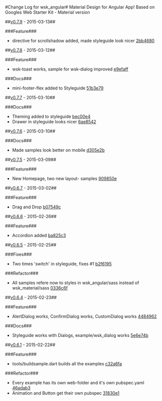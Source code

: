 #Change Log for wsk_angular#
Material Design for Angular App! Based on Googles Web Starter Kit - Material version

##[v0.7.9](http://github.com/mikemitterer/dart-wsk-angular/compare/v0.7.8...v0.7.9) - 2015-03-13##

###Feature###
* directive for scrollshadow added, made styleguide look nicer [2bb4680](http://github.com/mikemitterer/dart-wsk-angular/commit/2bb46804fdbec3beefe8d9d4d58341dff8e0b1c8)

##[v0.7.8](http://github.com/mikemitterer/dart-wsk-angular/compare/v0.7.7...v0.7.8) - 2015-03-12##

###Feature###
* wsk-toast works, sample for wsk-dialog improved [e9efaff](http://github.com/mikemitterer/dart-wsk-angular/commit/e9efaff63759ce17203be7c20427b2f9caa51a93)

###Docs###
* mini-footer-flex added to Styleguide [51b3e79](http://github.com/mikemitterer/dart-wsk-angular/commit/51b3e7927d89d1759cc110ac9f4a0a363e06d838)

##[v0.7.7](http://github.com/mikemitterer/dart-wsk-angular/compare/v0.7.6...v0.7.7) - 2015-03-10##

###Docs###
* Theming added to styleguide [bec00e4](http://github.com/mikemitterer/dart-wsk-angular/commit/bec00e4323d6302184396d83aa3256ac9d6f4b6b)
* Drawer in styleguide looks nicer [6ae8542](http://github.com/mikemitterer/dart-wsk-angular/commit/6ae8542a5e180e799fd01d79490340532b09c305)

##[v0.7.6](http://github.com/mikemitterer/dart-wsk-angular/compare/v0.7.5...v0.7.6) - 2015-03-10##

###Docs###
* Made samples look better on mobile [d305e2b](http://github.com/mikemitterer/dart-wsk-angular/commit/d305e2bbd2b26bdf5a7146ceba3ed280dd7c22b2)

##[v0.7.5](http://github.com/mikemitterer/dart-wsk-angular/compare/v0.6.7...v0.7.5) - 2015-03-09##

###Feature###
* New Homepage, two new layout- samples [909850e](http://github.com/mikemitterer/dart-wsk-angular/commit/909850e6afa55c49eda80c9f1517b1b63ef95a1e)

##[v0.6.7](http://github.com/mikemitterer/dart-wsk-angular/compare/v0.6.6-d+d-desktop...v0.6.7) - 2015-03-02##

###Feature###
* Drag and Drop [b07549c](http://github.com/mikemitterer/dart-wsk-angular/commit/b07549c70255f6083b0d4ca2670acb799c2a03a1)

##[v0.6.6](http://github.com/mikemitterer/dart-wsk-angular/compare/v0.6.5...v0.6.6) - 2015-02-26##

###Feature###
* Accordion added [ba825c3](http://github.com/mikemitterer/dart-wsk-angular/commit/ba825c34b5ea6864f28edc67ccb349d18ac79965)

##[v0.6.5](http://github.com/mikemitterer/dart-wsk-angular/compare/v0.6.4...v0.6.5) - 2015-02-25##

###Fixes###
* Two times 'switch' in styleguide, fixes #1 [b2f6195](http://github.com/mikemitterer/dart-wsk-angular/commit/b2f6195c3d0437dc0c5b5dd9a9ea387316fd9417)

###Refactor###
* All samples refere now to styles in wsk_angular/sass instead of wsk_material/sass [0336c6f](http://github.com/mikemitterer/dart-wsk-angular/commit/0336c6f066b1c735d394a93d01922e1bf9b07e74)

##[v0.6.4](http://github.com/mikemitterer/dart-wsk-angular/compare/v0.6.3...v0.6.4) - 2015-02-23##

###Feature###
* AlertDialog works, ConfirmDialog works, CustomDialog works [4484962](http://github.com/mikemitterer/dart-wsk-angular/commit/44849629b486d4be1865f85b8d2fe01d43fdc6bb)

###Docs###
* Styleguide works with Dialogs, example/wsk_dialog works [5e6e74b](http://github.com/mikemitterer/dart-wsk-angular/commit/5e6e74b7e48b1d200b1837dd0d5e4b51ef0f132f)

##[v0.6.1](http://github.com/mikemitterer/dart-wsk-angular/compare/v0.6.0...v0.6.1) - 2015-02-22##

###Feature###
* tools/buildsample.dart builds all the examples [c32a6fa](http://github.com/mikemitterer/dart-wsk-angular/commit/c32a6fa52449073eed4db1adce884f62b6971a05)

###Refactor###
* Every example has its own web-folder and it's own pubspec.yaml [46adab3](http://github.com/mikemitterer/dart-wsk-angular/commit/46adab344efe42a7813a1c5156069e5dcf4dbc08)
* Animation and Button get their own pubspec [31830e1](http://github.com/mikemitterer/dart-wsk-angular/commit/31830e1fd4a74074566b4a831dfec5e26f1494a8)
